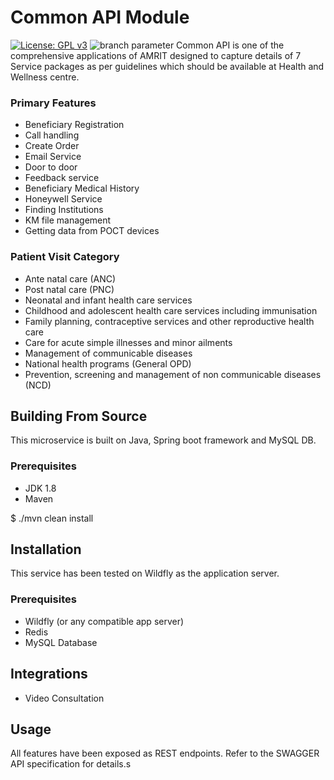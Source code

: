 # Common API Module 
[![License: GPL v3](https://img.shields.io/badge/License-GPLv3-blue.svg)](https://www.gnu.org/licenses/gpl-3.0)  ![branch parameter](https://github.com/PSMRI/Common-API/actions/workflows/sast-and-package.yml/badge.svg)
Common API is one of the comprehensive applications of AMRIT designed to capture details of 7 Service packages as per guidelines which should be available at Health and Wellness centre.

### Primary Features
* Beneficiary Registration
* Call handling
* Create Order
* Email Service
* Door to door
* Feedback service
* Beneficiary Medical History
* Honeywell Service
* Finding Institutions
* KM file management
* Getting data from POCT devices

### Patient Visit Category
* Ante natal care (ANC)
* Post natal care (PNC)
* Neonatal and infant health care services
* Childhood and adolescent health care services including immunisation
* Family planning, contraceptive services and other reproductive health care
* Care for acute simple illnesses and minor ailments 
* Management of communicable diseases
* National health programs (General OPD)
* Prevention, screening and management of non communicable diseases (NCD)

## Building From Source
This microservice is built on Java, Spring boot framework and MySQL DB.

### Prerequisites 
* JDK 1.8
* Maven 

$ ./mvn clean install

## Installation
This service has been tested on Wildfly as the application server.

### Prerequisites 
* Wildfly (or any compatible app server)
* Redis
* MySQL Database

## Integrations
* Video Consultation

## Usage
All features have been exposed as REST endpoints. Refer to the SWAGGER API specification for details.s
